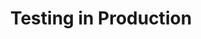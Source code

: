 ---
state: TX
region: Austin
title: Testing in Production
group_url: https://www.meetup.com/Testing-In-Production-Austin/
topics: [ devops ]
---